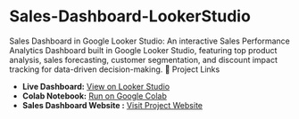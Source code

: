 # Sales-Dashboard-LookerStudio
Sales Dashboard in Google Looker Studio: An interactive Sales Performance Analytics Dashboard built in Google Looker Studio, featuring top product analysis, sales forecasting, customer segmentation, and discount impact tracking for data-driven decision-making.
🔗 Project Links

- **Live Dashboard:** [View on Looker Studio](https://lookerstudio.google.com/u/0/reporting/57164b03-c2f9-4b90-8e39-bc956f4e9228/page/qW1zE)
- **Colab Notebook:** [Run on Google Colab](https://colab.research.google.com/drive/1PNDImvWG8JoXWAT24FnPGXSIdImTj5xt?usp=sharing)
- **Sales Dashboard Website :** [Visit Project Website](https://v0-interactive-sales-interface.vercel.app/)
